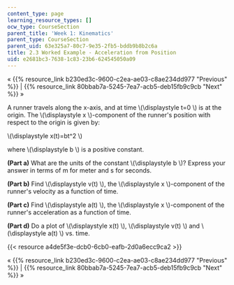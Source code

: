 ```yaml
---
content_type: page
learning_resource_types: []
ocw_type: CourseSection
parent_title: 'Week 1: Kinematics'
parent_type: CourseSection
parent_uid: 63e325a7-80c7-9e35-2fb5-bddb9b8b2c6a
title: 2.3 Worked Example - Acceleration from Position
uid: e2681bc3-7638-1c83-23b6-624545050a09
---
```


« {{% resource_link b230ed3c-9600-c2ea-ae03-c8ae234dd977 "Previous" %}} | {{% resource_link 80bbab7a-5245-7ea7-acb5-deb15fb9c9cb "Next" %}} »

A runner travels along the x-axis, and at time \\(\\displaystyle t=0 \\) is at the origin. The \\(\\displaystyle x \\)-component of the runner's position with respect to the origin is given by:

\\(\\displaystyle x(t)=bt^2 \\)

where \\(\\displaystyle b \\) is a positive constant.

**(Part a)** What are the units of the constant \\(\\displaystyle b \\)? Express your answer in terms of m for meter and s for seconds.

**(Part b)** Find \\(\\displaystyle v(t) \\), the \\(\\displaystyle x \\)-component of the runner's velocity as a function of time.

**(Part c)** Find \\(\\displaystyle a(t) \\), the \\(\\displaystyle x \\)-component of the runner's acceleration as a function of time.

**(Part d)** Do a plot of \\(\\displaystyle x(t) \\), \\(\\displaystyle v(t) \\) and \\(\\displaystyle a(t) \\) vs. time.

{{< resource a4de5f3e-dcb0-6cb0-eafb-2d0a6ecc9ca2 >}}

« {{% resource_link b230ed3c-9600-c2ea-ae03-c8ae234dd977 "Previous" %}} | {{% resource_link 80bbab7a-5245-7ea7-acb5-deb15fb9c9cb "Next" %}} »